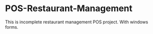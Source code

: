# POS-Restaurant-Management
 This is incomplete restaurant management POS project. With windows forms.
